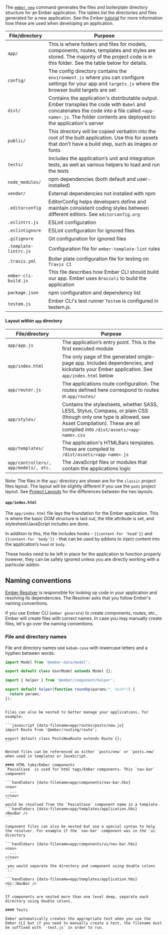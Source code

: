 The [`ember new`](../cli-commands/#createanewapp) command generates the files and boilerplate directory structure for an Ember application. The tables list the directories and files generated for a new application.  See the Ember [tutorial](https://guides.emberjs.com/release/tutorial/) for more information how these are used when developing an application.

<table>
  <thead>
    <tr>
      <th class="col-32">File/directory</th>
      <th>Purpose</th>
    </tr>
  </thead>
  <tbody>
    <tr>
      <td><code>app/</code> </td>
      <td>
        This is where folders and files for models, components, routes, templates and styles are stored. The majority of the project code is in this folder. See the table below for details.
      </td>
    </tr>
     <tr>
      <td><code>config/</code></td>
      <td>
        The config directory contains the <code>environment.js</code> where you can configure settings for your app and <code>targets.js</code> where the browser build targets are set
      </td>
    </tr>
    <tr>
      <td><code>dist/</code></td>
      <td>
        Contains the application's distributable output. Ember transpiles the code with <a src="https://babeljs.io/"><code>Babel</code></a> and concatenates the code into a file called <code>&lt;app-name>.js</code>. The folder contents are deployed to the application's server
      </td>
    </tr>
    <tr>
      <td><code>public/</code></td>
      <td>
        This directory will be copied verbatim into the root of the built application. Use this for assets that don’t have a build step, such as images or fonts
      </td>
    </tr>
    <tr>
      <td><code>tests/</code></td>
      <td> 
        Includes the application’s unit and integration tests, as well as various helpers to load and run the tests 
      </td>
    </tr>
    <tr>
      <td><code>node_modules/</code></td>
      <td>npm dependencies (both default and user-installed) </td>
    </tr>
    <tr>
      <td><code>vendor/</code></td>
      <td>External dependencies not installed with npm </td>
    </tr>
      <tr>
      <td><code>.editorconfig</code></td>
      <td>  EditorConfig helps developers define and maintain consistent coding styles between different editors. See <a ref='editorconfig.org'><code>editorconfig.org</code></a> </td>
    </tr>
    <tr>
      <td><code>.eslintrc.js</code></td>
      <td> ESLint configuration </td>
    </tr>
    <tr>
      <td><code>.eslintignore</code></td>
      <td> ESLint configuration for ignored files</td>
    </tr>
    <tr>
      <td><code>.gitignore</code></td>
      <td> Git configuration for ignored files </td>
    </tr>
    <tr>
      <td><code>.template-lintrc.js</code></td>
      <td> Configuration file for <a src="https://github.com/ember-template-lint/ember-template-lint"><code>ember-template-lint</code></a> rules </td>
    </tr>
    <tr>
      <td><code>.travis.yml</code></td>
      <td>Boiler plate configuration file for testing on <a src="https://travis-ci.org/"><code>Travis CI</code></a></td>
    </tr>
    <tr>
      <td><code>ember-cli-build.js</code></td>
      <td> 
        This file describes how Ember CLI should build our app.  Ember uses <a src="https://broccoli.build/"><code>Broccoli</code></a> to build the application
      </td>
    </tr>
    <tr>
      <td><code>package.json</code></td>
      <td>npm configuration and dependency list</td>
    </tr>
    <tr>
      <td><code>testem.js</code></td>
      <td>
      Ember CLI's test runner <code>Testem</code> is configured in testem.js.
      </td>
    </tr>
  </tbody>
</table>

#### Layout within `app` directory

<table>
  <thead>
    <tr>
      <th class="col-32">File/directory</th>
      <th>Purpose</th>
    </tr>
  </thead>
  <tbody>
    <tr>
      <td><code>app/app.js</code></td>
      <td>The application’s entry point. This is the first executed module</td>
    </tr>
    <tr>
      <td><code>app/index.html</code></td>
      <td>
        The only page of the generated single-page app. Includes dependencies, and kickstarts your Ember application. See <code>app/index.html</code> below
      </td>
    </tr>
    <tr>
      <td><code>app/router.js</code></td>
      <td>
      The applications route configuration. The routes defined here correspond to routes in <code>app/routes/</code>
      </td>
    </tr>
    <tr>
      <td><code>app/styles/</code></td>
      <td> 
        Contains the stylesheets, whether SASS, LESS, Stylus, Compass, or plain CSS (though only one type is allowed, see Asset Compilation). These are all compiled into <code>/dist/assets/&lt;app-name>.css</code>
      </td>
    </tr>
    <tr>
      <td><code>app/templates/</code></td>
      <td>
        The application's HTMLBars templates. These are compiled to <code>/dist/assets/&lt;app-name>.js</code>
      </td>
    </tr>
    <tr>
      <td><code>app/controllers/, app/models/, etc.</code></td>
      <td>
        The JavaScript files or modules that contain the applications logic
      </td>
    </tr>
  </tbody>
</table>

Note: The files in the `app/` directory are shown are for the `classic` project files layout. The layout will be slightly different if you use the `pods` project layout. See [Project Layouts](../../advanced-use/project-layouts/) for the differences between the two layouts.

#### `app/index.html`

The `app/index.html` file lays the foundation for the Ember application. This is where the basic DOM structure is laid out, the title attribute is set, and stylesheet/JavaScript includes are done. 

In addition to this, the file includes hooks - `{{content-for 'head'}}` and `{{content-for 'body'}}` - that can be used by addons to inject content into the application’s `head` or `body`. 

These hooks need to be left in place for the application to function properly however, they can be safely ignored unless you are directly working with a particular addon.

## Naming conventions

[Ember Resolver](https://github.com/ember-cli/ember-resolver) is responsible for looking up code in your application and resolving its dependencies. The Resolver asks that you follow Ember's naming conventions.

If you use Ember CLI (`ember generate`) to create components, routes, etc., Ember will create files with correct names. In case you may manually create files, let's go over the naming conventions.

### File and directory names

File and directory names use `kebab-case` with lowercase letters and a hyphen between words.

```javascript {data-filename=app/models/user.js}
import Model from '@ember-data/model';

export default class UserModel extends Model {};
```

```javascript {data-filename=app/helpers/round-up.js}
import { helper } from '@ember/component/helper';

export default helper(function roundUp(params/*, hash*/) {
  return params;
});
```
`````

Files can also be nested to better manage your applications, for example:

```javascript {data-filename=app/routes/posts/new.js}
import Route from '@ember/routing/route';

export default class PostsNewRoute extends Route {};
```

Nested files can be referenced as either `posts/new` or `posts.new` when used in templates or JavaScript. 

#### HTML tabs/Ember components
`PascalCase` is used for html tags/Ember components. This `nav-bar` component

```handlebars {data-filename=app/components/nav-bar.hbs}
<nav>
  ...
</nav>
```
would be resolved from the `PascalCase` component name in a template.
```handlebars {data-filename=app/templates/application.hbs}
<NavBar />
```

Component files can also be nested but use a special syntax to help the resolver. For example if the `nav-bar` component was in the `ui` directory

```handlebars {data-filename=app/components/ui/nav-bar.hbs}
<nav>
  ...
</nav>
```
 you would separate the directory and component using double colons `::`

```handlebars {data-filename=app/templates/application.hbs}
<Ui::NavBar />
```

If components are nested more than one level deep, separate each directory using double colons.

#### Tests

Ember automatically creates the appropriate test when you use the Ember CLI but if you need to manually create a test, the filename must be suffixed with `-test.js` in order to run.
